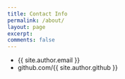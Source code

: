 ```yaml
---
title: Contact Info
permalink: /about/
layout: page
excerpt: 
comments: false
---
```

- {{ site.author.email }}
- github.com/{{ site.author.github }}
